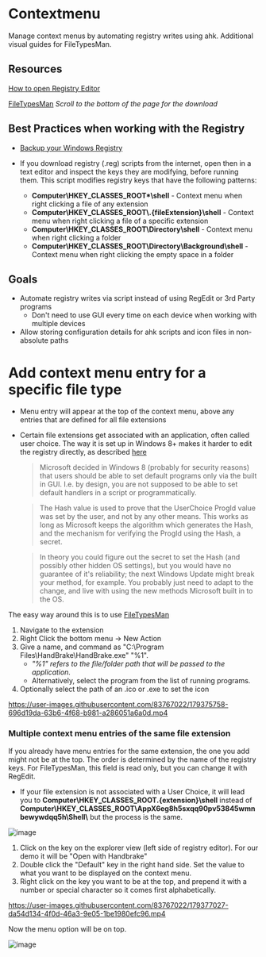 # Contextmenu
Manage context menus by automating registry writes using ahk. Additional visual guides for FileTypesMan.

## Resources
[How to open Registry Editor](https://support.microsoft.com/en-us/windows/how-to-open-registry-editor-in-windows-10-deab38e6-91d6-e0aa-4b7c-8878d9e07b11)

[FileTypesMan](https://www.nirsoft.net/utils/file_types_manager.html) *Scroll to the bottom of the page for the download*

## Best Practices when working with the Registry
 * [Backup your Windows Registry](https://support.microsoft.com/en-us/topic/how-to-back-up-and-restore-the-registry-in-windows-855140ad-e318-2a13-2829-d428a2ab0692)

 * If you download registry (.reg) scripts from the internet, open then in a text editor and inspect the keys they are modifying, before running them. This script modifies registry keys that have the following patterns:
   * **Computer\HKEY_CLASSES_ROOT\*\shell** - Context menu when right clicking a file of any extension
   * **Computer\HKEY_CLASSES_ROOT\\.{fileExtension}\shell** - Context menu when right clicking a file of a specific extension
   * **Computer\HKEY_CLASSES_ROOT\Directory\shell** - Context menu when right clicking a folder
   * **Computer\HKEY_CLASSES_ROOT\Directory\Background\shell** - Context menu when right clicking the empty space in a folder
## Goals
  * Automate registry writes via script instead of using RegEdit or 3rd Party programs
    * Don't need to use GUI every time on each device when working with multiple devices
  * Allow storing configuration details for ahk scripts and icon files in non-absolute paths
  
# Add context menu entry for a specific file type
  * Menu entry will appear at the top of the context menu, above any entries that are defined for all file extensions
  * Certain file extensions get associated with an application, often called user choice. The way it is set up in Windows 8+ makes it harder to edit the registry directly, as described [here](https://stackoverflow.com/a/27004486)
    
    > Microsoft decided in Windows 8 (probably for security reasons) that users should be able to set default programs only via the built in GUI. I.e. by design, you are not supposed to be able to set default handlers in a script or programmatically.

    > The Hash value is used to prove that the UserChoice ProgId value was set by the user, and not by any other means. This works as long as Microsoft keeps the algorithm which generates the Hash, and the mechanism for verifying the ProgId using the Hash, a secret.

    > In theory you could figure out the secret to set the Hash (and possibly other hidden OS settings), but you would have no guarantee of it's reliability; the next Windows Update might break your method, for example. You probably just need to adapt to the change, and live with using the new methods Microsoft built in to the OS.
    
The easy way around this is to use [FileTypesMan](https://www.nirsoft.net/utils/file_types_manager.html)

1) Navigate to the extension
2) Right Click the bottom menu -> New Action
3) Give a name, and command as "C:\Program Files\HandBrake\HandBrake.exe" "%1".
   * *"%1" refers to the file/folder path that will be passed to the application.*
   * Alternatively, select the program from the list of running programs.
4) Optionally select the path of an .ico or .exe to set the icon



https://user-images.githubusercontent.com/83767022/179375758-696d19da-63b6-4f68-b981-a286051a6a0d.mp4

### Multiple context menu entries of the same file extension
If you already have menu entries for the same extension, the one you add might not be at the top. The order is determined by the name of the registry keys. For FileTypesMan, this field is read only, but you can change it with RegEdit.
  * If your file extension is not associated with a User Choice, it will lead you to **Computer\HKEY_CLASSES_ROOT\.{extension}\shell** instead of **Computer\HKEY_CLASSES_ROOT\AppX6eg8h5sxqq90pv53845wmnbewywdqq5h\Shell\\** but the process is the same.

![image](https://user-images.githubusercontent.com/83767022/179375947-0563795f-4dc1-438d-987d-92ea8096267a.png)

1) Click on the key on the explorer view (left side of registry editor). For our demo it will be "Open with Handbrake"
2) Double click the "Default" key in the right hand side. Set the value to what you want to be displayed on the context menu.
3) Right click on the key you want to be at the top, and prepend it with a number or special character so it comes first alphabetically.

https://user-images.githubusercontent.com/83767022/179377027-da54d134-4f0d-46a3-9e05-1be1980efc96.mp4

Now the menu option will be on top.

![image](https://user-images.githubusercontent.com/83767022/179376935-009294c2-b642-48b7-9d51-2131814d2c97.png)


  
